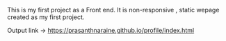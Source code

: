 This is my first project as a Front end.
It is non-responsive , static wepage created as my first project.


Output link -> https://prasanthnaraine.github.io/profile/index.html
